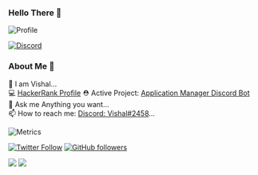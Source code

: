 

### Hello There 👋

![Profile](https://komarev.com/ghpvc/?username=imkrvishal)

[![Discord](https://discord.c99.nl/widget/theme-3/726287877897584673.png)](https://discord.com/users/726287877897584673)

### About Me 📌
🔭 I am Vishal...  
💻 [HackerRank Profile](https://www.hackerrank.com/imkrvishal)
⛑ Active Project: [Application Manager Discord Bot](https://imkrvishal.gitbook.io/application-manager)  
💬 Ask me Anything you want...  
📫 How to reach me: [Discord: Vishal#2458](https://discord.com/users/726287877897584673)... 

![Metrics](https://metrics.lecoq.io/imkrvishal?template=classic&repositories.forks=true&base.header=0&languages=1&people=1&lines=1&languages.colors=github&languages.threshold=0%25&people.limit=28&people.size=28&people.types=followers%2C%20following&people.thanks=%20Sebbl0508%20&people.identicons=false&people.shuffle=false&config.timezone=Europe%2FCopenhagen)

[![Twitter Follow](https://img.shields.io/twitter/follow/imkr_vishal?label=Follow)](https://twitter.com/imkr_vishal)
[![GitHub followers](https://img.shields.io/github/followers/imkrvishal?label=Follow&style=social)](https://github.com/imkrvishal)

<img src="https://github-readme-streak-stats.herokuapp.com/?user=imkrvishal&theme=calm" class="center">
<img src="https://github-readme-stats.vercel.app/api?username=imkrvishal&count_private=true&show_icons=true&theme=dracula" class="center">  


